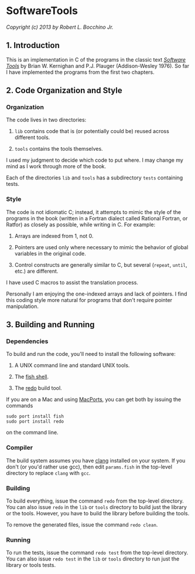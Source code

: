 SoftwareTools
=============

*Copyright (c) 2013 by Robert L. Bocchino Jr.*

## 1. Introduction ##

This is an implementation in C of the programs in the classic text [*Software
Tools*](http://www.amazon.com/Software-Tools-Brian-W-Kernighan/dp/020103669X)
by Brian W. Kernighan and P.J. Plauger (Addison-Wesley 1976). So far I have
implemented the programs from the first two chapters.

## 2. Code Organization and Style ##

### Organization ###

The code lives in two directories:

1. `lib` contains code that is (or potentially could be) reused across
   different tools.

2. `tools` contains the tools themselves.

I used my judgment to decide which code to put where. I may change my mind as
I work through more of the book.

Each of the directories `lib` and `tools` has a subdirectory `tests` containing
tests.

### Style ###

The code is not idiomatic C; instead, it attempts to mimic the style of the
programs in the book (written in a Fortran dialect called Rational Fortran, or
Ratfor) as closely as possible, while writing in C.  For example:

1. Arrays are indexed from 1, not 0.

2. Pointers are used only where necessary to mimic the behavior of global
   variables in the original code.

3. Control constructs are generally similar to C, but several (`repeat`,
   `until`, etc.) are different.

I have used C macros to assist the translation process.

Personally I am enjoying the one-indexed arrays and lack of pointers. I find
this coding style more natural for programs that don't require pointer
manipulation.

## 3. Building and Running ##

### Dependencies ###

To build and run the code, you'll need to install the following software:

1. A UNIX command line and standard UNIX tools.

2. The [fish shell](http://fishshell.com).

3. The [redo](https://github.com/apenwarr/redo) build tool.

If you are on a Mac and using [MacPorts](http://www.macports.org), you can get
both by issuing the commands

    sudo port install fish
    sudo port install redo

on the command line.

### Compiler ###

The build system assumes you have [clang](http://clang.llvm.org) installed on
your system. If you don't (or you'd rather use gcc), then edit `params.fish` in
the top-level directory to replace `clang` with `gcc`.

### Building ###

To build everything, issue the command `redo` from the top-level directory. You
can also issue `redo` in the `lib` or `tools` directory to build just the
library or the tools. However, you have to build the library before building
the tools. 

To remove the generated files, issue the command `redo clean`.

### Running ###

To run the tests, issue the command `redo test` from the top-level directory.
You can also issue `redo test` in the `lib` or `tools` directory to run just
the library or tools tests.

